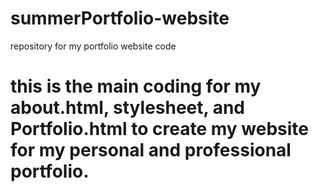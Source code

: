 # summerPortfolio-website
repository for my portfolio website code
# this is the main coding for my about.html, stylesheet, and Portfolio.html to create my website for my personal and professional portfolio. 
